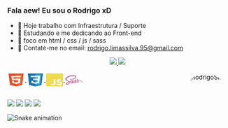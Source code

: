 ### Fala aew! Eu sou o Rodrigo xD

- 🤖 Hoje trabalho com Infraestrutura / Suporte
- 🧠 Estudando e me dedicando ao Front-end
- 👾 foco em html / css / js / sass
- 🤔 Contate-me no email: rodrigo.limassilva.95@gmail.com

<div align="center">
  <a href="https://github.com/RodrigoSilva95">
  <img height="150em" src="https://github-readme-stats.vercel.app/api?username=RodrigoSilva95&show_icons=true&theme=onedark&include_all_commits=true&count_private=true"/>
  <img height="150em" src="https://github-readme-stats.vercel.app/api/top-langs/?username=RodrigoSilva95&layout=compact&langs_count=7&theme=onedark"/>
</div>
<div style="display: inline_block"><br>
  <img align="center" alt="Rafa-HTML" height="30" width="40" src="https://raw.githubusercontent.com/devicons/devicon/master/icons/html5/html5-original.svg">
  <img align="center" alt="Rafa-CSS" height="30" width="40" src="https://raw.githubusercontent.com/devicons/devicon/master/icons/css3/css3-original.svg">
  <img align="center" alt="Rafa-Js" height="30" width="40" src="https://raw.githubusercontent.com/devicons/devicon/master/icons/javascript/javascript-plain.svg">
  <img align="center" alt="Rafa-CSS" height="30" width="40" src="https://raw.githubusercontent.com/devicons/devicon/master/icons/sass/sass-original.svg">
  <img align="right" alt="RodrigoSilva" height="150" style="border-radius:50px;" src="https://cdn.discordapp.com/attachments/395649444466524163/936120959440662558/Programador.gif">
</div>

##

<div>
    <a href="https://instagram.com/_bagda95" target="_blank"><img src="https://img.shields.io/badge/-Instagram-%23E4405F?style=for-the-badge&logo=instagram&logoColor=white" target="_blank"></a>
   <a href="https://discord.gg/Bagdá#1912" target="_blank"><img src="https://img.shields.io/badge/Discord-7289DA?style=for-the-badge&logo=discord&logoColor=white" 
target="_blank"></a> 
  <a href = "mailto:rodrigo.limassilva.95@gmail.com"><img src="https://img.shields.io/badge/-Gmail-%23333?style=for-the-badge&logo=gmail&logoColor=white" 
target="_blank"></a>
    <a href="https://www.linkedin.com/in/rodrigo-de-lima-santos-silva" target="_blank"><img src="https://img.shields.io/badge/-LinkedIn-%230077B5?style=for-the-badge&logo=linkedin&logoColor=white" target="_blank"></a> 
  
  ![Snake animation](https://github.com/RodrigoSilva95/RodrigoSilva95/blob/output/github-contribution-grid-snake.svg)
  
</div>
